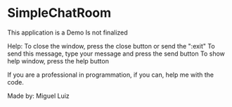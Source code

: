 # SimpleChatRoom
This application is a Demo
Is not finalized

Help:
    To close the window, press the close button or send the ":exit"
    To send this message, type your message and press the send button
    To show help window, press the help button

If you are a professional in programmation, if you can, help me with the code.

Made by: Miguel Luiz
